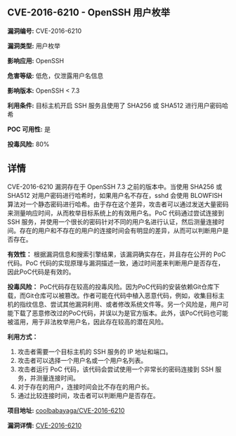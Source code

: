 ## CVE-2016-6210 - OpenSSH 用户枚举

**漏洞编号:** CVE-2016-6210

**漏洞类型:** 用户枚举

**影响应用:** OpenSSH

**危害等级:** 低危，仅泄露用户名信息

**影响版本:** OpenSSH < 7.3

**利用条件:** 目标主机开启 SSH 服务且使用了 SHA256 或 SHA512 进行用户密码哈希

**POC 可用性:** 是

**投毒风险:** 80%

## 详情

CVE-2016-6210 漏洞存在于 OpenSSH 7.3 之前的版本中。当使用 SHA256 或 SHA512 对用户密码进行哈希时，如果用户名不存在，sshd 会使用 BLOWFISH 算法对一个静态密码进行哈希。由于存在这个差异，攻击者可以通过发送大量密码来测量响应时间，从而枚举目标系统上的有效用户名。PoC 代码通过尝试连接到 SSH 服务，并使用一个很长的密码针对不同的用户名进行认证，然后测量连接时间。存在的用户和不存在的用户的连接时间会有明显的差异，从而可以判断用户是否存在。

**有效性：** 根据漏洞信息和搜索引擎结果，该漏洞确实存在，并且存在公开的 PoC 代码。PoC 代码的实现原理与漏洞描述一致，通过时间差来判断用户是否存在，因此PoC代码是有效的。

**投毒风险：**  PoC代码存在较高的投毒风险。因为PoC代码的安装依赖Git仓库下载，而Git仓库可以被篡改。作者可能在代码中植入恶意代码，例如，收集目标主机的指纹信息、尝试其他漏洞利用、或者修改系统文件等。另一个风险是，用户可能下载了恶意修改过的PoC代码，并误以为是官方版本。此外，该PoC代码也可能被滥用，用于非法枚举用户名，因此存在较高的潜在风险。

**利用方式：**

1.  攻击者需要一个目标主机的 SSH 服务的 IP 地址和端口。
2.  攻击者可以选择一个用户名或一个用户名列表。
3.  攻击者运行 PoC 代码，该代码会尝试使用一个非常长的密码连接到 SSH 服务，并测量连接时间。
4.  对于存在的用户，连接时间会比不存在的用户长。
5.  通过比较连接时间，攻击者可以判断用户是否存在。

**项目地址:** [coolbabayaga/CVE-2016-6210](https://github.com/coolbabayaga/CVE-2016-6210)

**漏洞详情:** [CVE-2016-6210](https://nvd.nist.gov/vuln/detail/CVE-2016-6210)